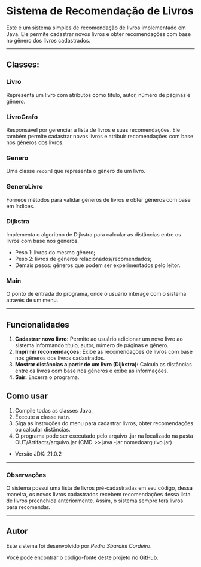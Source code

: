 # Sistema de Recomendação de Livros

Este é um sistema simples de recomendação de livros implementado em Java. Ele permite cadastrar novos livros e obter recomendações com base no gênero dos livros cadastrados.

***
## Classes:

### Livro

Representa um livro com atributos como título, autor, número de páginas e gênero.

### LivroGrafo

Responsável por gerenciar a lista de livros e suas recomendações. Ele também permite cadastrar novos livros e atribuir recomendações com base nos gêneros dos livros.

### Genero

Uma classe `record` que representa o gênero de um livro.

### GeneroLivro

Fornece métodos para validar gêneros de livros e obter gêneros com base em índices.

### Dijkstra

Implementa o algoritmo de Dijkstra para calcular as distâncias entre os livros com base nos gêneros.
- Peso 1: livros do mesmo gênero;
- Peso 2: livros de gêneros relacionados/recomendados;
- Demais pesos: gêneros que podem ser experimentados pelo leitor.

### Main

O ponto de entrada do programa, onde o usuário interage com o sistema através de um menu.

***

## Funcionalidades

1. **Cadastrar novo livro:** Permite ao usuário adicionar um novo livro ao sistema informando título, autor, número de páginas e gênero.
2. **Imprimir recomendações:** Exibe as recomendações de livros com base nos gêneros dos livros cadastrados.
3. **Mostrar distâncias a partir de um livro (Dijkstra):** Calcula as distâncias entre os livros com base nos gêneros e exibe as informações.
9. **Sair:** Encerra o programa.

## Como usar

1. Compile todas as classes Java.
2. Execute a classe `Main`.
3. Siga as instruções do menu para cadastrar livros, obter recomendações ou calcular distâncias.
4. O programa pode ser executado pelo arquivo .jar na localizado na pasta OUT/Artifacts/arquivo.jar 
(CMD >> java -jar nomedoarquivo.jar)
* Versão JDK: 21.0.2
***

### Observações
O sistema possui uma lista de livros pré-cadastradas em seu código, dessa maneira, os novos livros cadastrados
recebem recomendações dessa lista de livros preenchida anteriormente. Assim, o sistema sempre terá livros para recomendar.

***

## Autor
Este sistema foi desenvolvido por *Pedro Sbaraini Cordeiro*.

Você pode encontrar o código-fonte deste projeto no [GitHub](https://github.com/cordeirops).

